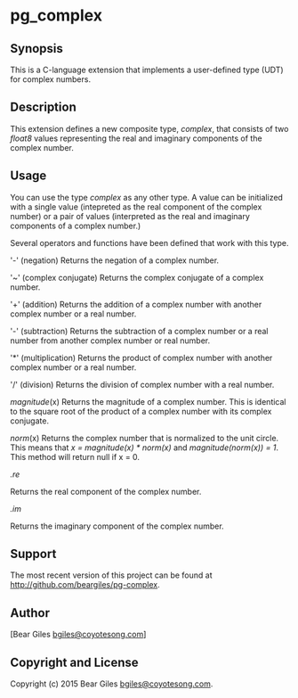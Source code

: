 pg_complex
==========

Synopsis
--------

This is a C-language extension that implements a user-defined type (UDT)
for complex numbers.

Description
-----------

This extension defines a new composite type, _complex_, that consists
of two _float8_ values representing the real and imaginary components
of the complex number.


Usage
-----

You can use the type _complex_ as any other type. A value can be initialized
with a single value (intepreted as the real component of the complex
number) or a pair of values (interpreted as the real and imaginary components
of a complex number.)

Several operators and functions have been defined that work with this type.

'-' (negation)
Returns the negation of a complex number.

'~' (complex conjugate)
Returns the complex conjugate of a complex number.

'+' (addition)
Returns the addition of a complex number with another complex number or 
a real number.

'-' (subtraction)
Returns the subtraction of a complex number or a real number from another complex number or real number.

'*' (multiplication)
Returns the product of complex number with another complex number or a 
real number.

'/' (division)
Returns the division of complex number with a real number.

_magnitude_(x)
Returns the magnitude of a complex number. This is identical to the
square root of the product of a complex number with its complex conjugate.

_norm_(x)
Returns the complex number that is normalized to the unit circle. This
means that _x = magnitude(x) * norm(x)_ and _magnitude(norm(x)) = 1_. This
method will return null if x = 0.

_.re_

Returns the real component of the complex number.

_.im_

Returns the imaginary component of the complex number.


Support
-------

The most recent version of this project can be found at 
http://github.com/beargiles/pg-complex.


Author
------

[Bear Giles <bgiles@coyotesong.com>]

Copyright and License
---------------------

Copyright (c) 2015 Bear Giles <bgiles@coyotesong.com>.

